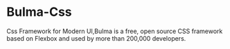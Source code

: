 # Bulma-Css
Css Framework for Modern UI,Bulma is a free, open source CSS framework based on Flexbox and used by more than 200,000 developers.
